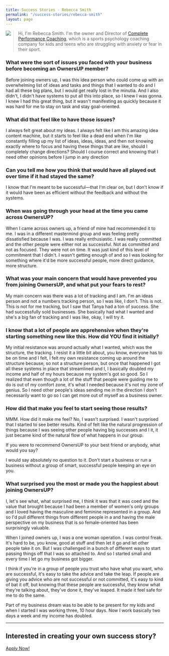 ```yaml
---
title: Success Stories - Rebecca Smith
permalink: "/success-stories/rebecca-smith"
layout: page
---
```

<img src="rebecca.jpg" style="float:left;padding-right:20px;" />

> Hi, I'm Rebecca Smith. I'm the owner and Director of [Complete Performance Coaching](https://completeperformancecoaching.com), which is a sports psychology coaching company for kids and teens who are struggling with anxiety or fear in their sport.

### What were the sort of issues you faced with your business before becoming an OwnersUP member?

Before joining owners up, I was this idea person who could come up with an overwhelming list of ideas and tasks and things that I wanted to do and I had all these big plans, but I would get really lost in the minutia. And I also didn't, I didn't have systems to put all this into place, so I knew I was gonna. I knew I had this great thing, but it wasn't manifesting as quickly because it was hard for me to stay on task and stay goal-oriented.

### What did that feel like to have those issues?

I always felt great about my ideas. I always felt like I am this amazing idea content machine, but it starts to feel like a dead end when I'm like constantly filling up my list of ideas, ideas, ideas, and then not knowing exactly where to focus and having these things that are like, should I completely change directions? Should I course correct and knowing that I need other opinions before I jump in any direction

### Can you tell me how you think that would have all played out over time if it had stayed the same?

I know that I'm meant to be successful—that I'm clear on, but I don't know if it would have been as efficient without the feedback and without the systems. 

### When was going through your head at the time you came across OwnersUP?

When I came across owners up, a friend of mine had recommended it to me. I was in a different mastermind group and was feeling pretty dissatisfied because I was. I was really enthusiastic. I was really committed and the other people were either not as successful. Not as committed and not as focused. They were not on time. It was just kind of this level of commitment that I didn't. I wasn't getting enough of and so I was looking for something where it'd be more successful people, more direct guidance, more structure.

### What was your main concern that would have prevented you from joining OwnersUP, and what put your fears to rest?

My main concern was there was a lot of tracking and I am. I'm an ideas person and not a numbers tracking person, so I was like, I don't. This is not. This is not for me tracking, but I saw that Tanya had a ton of success. She had successfully sold businesses. She basically had what I wanted and she's a big fan of tracking and I was like, okay, I will try it.

### I know that a lot of people are apprehensive when they're starting something new like this. How did YOU find it initially?

My initial resistance was around actually what I wanted, which was the structure, the tracking. I resist it a little bit about, you know, everyone has to be on time and I felt, I felt my own resistance coming up around the structure because, so not a structure person, but once that happened I got all these systems in place that streamlined and I, I basically doubled my income and half of my hours because my system's got so good. So I realized that even though a lot of the stuff that people were guiding me to do is out of my comfort zone, it's what I needed because it's not my zone of genius. So I need other people's ideas sending me in the direction I don't necessarily want to go so I can get more out of myself as a business owner.

### How did that make you feel to start seeing those results?

MMM. How did it make me feel? No, I wasn't surprised. I wasn't surprised that I started to see better results. Kind of felt like the natural progression of things because I was seeing other people having big successes and I it, it just became kind of the natural flow of what happens in our group.

If you were to recommend OwnersUP to your best friend or anybody, what would you say?

I would say absolutely no question to it. Don't start a business or run a business without a group of smart, successful people keeping an eye on you.

### What surprised you the most or made you the happiest about joining OwnersUP?

I, let's see what, what surprised me, I think it was that it was coed and the value that brought because I had been a member of women's only groups and I loved having the masculine and feminine represented in a group. And so I'd pull different things from different people in a and having the male perspective on my business that is so female-oriented has been surprisingly valuable.

When I joined owners up, I was a one woman operation. I was control freak. It's hard to be, you know, good at stuff and then let it go and let other people take it on. But I was challenged in a bunch of different ways to start passing things off that I was so attached to. And so I started small and every time I let go my business got bigger. 

I think if you're in a group of people you trust who have what you want, who are successful, it's easy to take the advice and take the leap. If people are giving you advice who are not successful or not committed, it's easy to kind of bat it off, but knowing that these people are successful, they know what they're talking about, they've done it, they've leaped. It made it feel safe for me to do the same.

Part of my business dream was to be able to be present for my kids and when I started I was working three, 10 hour days. Now I work basically two days a week and my income has doubled.

<hr />

## Interested in creating your own success story?

[Apply Now!](/apply)